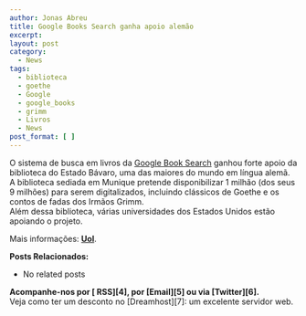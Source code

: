 ```yaml
---
author: Jonas Abreu
title: Google Books Search ganha apoio alemão
excerpt:
layout: post
category:
  - News
tags:
  - biblioteca
  - goethe
  - Google
  - google_books
  - grimm
  - Livros
  - News
post_format: [ ]
---
```

O sistema de busca em livros da [Google Book Search][1] ganhou forte apoio da biblioteca do Estado Bávaro, uma das maiores do mundo em língua alemã. A biblioteca sediada em Munique pretende disponibilizar 1 milhão (dos seus 9 milhões) para serem digitalizados, incluindo clássicos de Goethe e os contos de fadas dos Irmãos Grimm.  
Além dessa biblioteca, várias universidades dos Estados Unidos estão apoiando o projeto.

Mais informações: **[Uol][2]**.

**Posts Relacionados:** 
*   No related posts









**Acompanhe-nos por [ RSS][4], por [Email][5] ou via [Twitter][6].**  
Veja como ter um desconto no [Dreamhost][7]: um excelente servidor web.

 [1]: http://books.google.com
 [2]: http://tecnologia.uol.com.br/ultnot/reuters/2007/03/07/ult3949u1130.jhtm
 [3]: https://twitter.com/share




